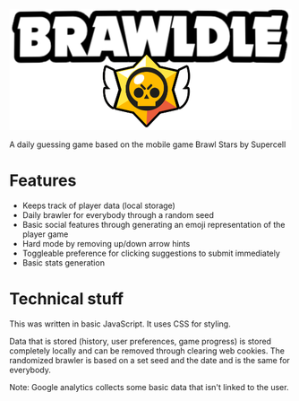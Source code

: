 ![logo](https://github.com/CouldNOt/brawldle/blob/main/assets/BrawldleLogo.svg)

A daily guessing game based on the mobile game Brawl Stars by Supercell

# Features
- Keeps track of player data (local storage)
- Daily brawler for everybody through a random seed
- Basic social features through generating an emoji representation of the player game
- Hard mode by removing up/down arrow hints
- Toggleable preference for clicking suggestions to submit immediately
- Basic stats generation

# Technical stuff
This was written in basic JavaScript. It uses CSS for styling.

Data that is stored (history, user preferences, game progress) is stored completely locally and can be removed through clearing web cookies. The randomized brawler is based on a set seed and the date and is the same for everybody.

Note: Google analytics collects some basic data that isn't linked to the user.
